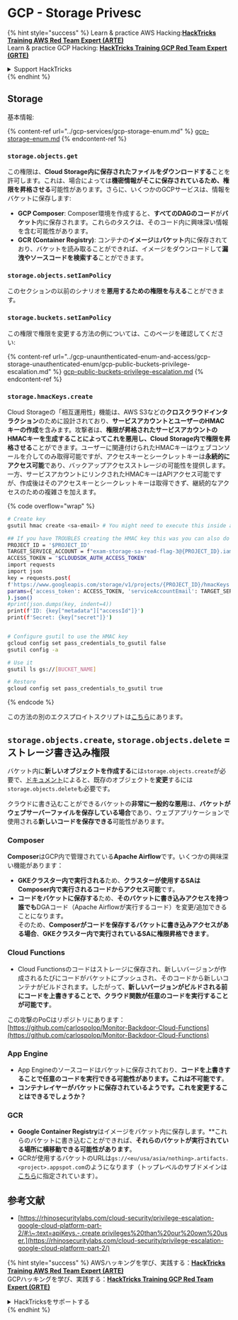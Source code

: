 # GCP - Storage Privesc

{% hint style="success" %}
Learn & practice AWS Hacking:<img src="../../../.gitbook/assets/image (1).png" alt="" data-size="line">[**HackTricks Training AWS Red Team Expert (ARTE)**](https://training.hacktricks.xyz/courses/arte)<img src="../../../.gitbook/assets/image (1).png" alt="" data-size="line">\
Learn & practice GCP Hacking: <img src="../../../.gitbook/assets/image (2).png" alt="" data-size="line">[**HackTricks Training GCP Red Team Expert (GRTE)**<img src="../../../.gitbook/assets/image (2).png" alt="" data-size="line">](https://training.hacktricks.xyz/courses/grte)

<details>

<summary>Support HackTricks</summary>

* Check the [**subscription plans**](https://github.com/sponsors/carlospolop)!
* **Join the** 💬 [**Discord group**](https://discord.gg/hRep4RUj7f) or the [**telegram group**](https://t.me/peass) or **follow** us on **Twitter** 🐦 [**@hacktricks\_live**](https://twitter.com/hacktricks\_live)**.**
* **Share hacking tricks by submitting PRs to the** [**HackTricks**](https://github.com/carlospolop/hacktricks) and [**HackTricks Cloud**](https://github.com/carlospolop/hacktricks-cloud) github repos.

</details>
{% endhint %}

## Storage

基本情報:

{% content-ref url="../gcp-services/gcp-storage-enum.md" %}
[gcp-storage-enum.md](../gcp-services/gcp-storage-enum.md)
{% endcontent-ref %}

### `storage.objects.get`

この権限は、**Cloud Storage内に保存されたファイルをダウンロードする**ことを許可します。これは、場合によっては**機密情報がそこに保存されているため、権限を昇格させる**可能性があります。さらに、いくつかのGCPサービスは、情報をバケットに保存します:

* **GCP Composer**: Composer環境を作成すると、**すべてのDAGのコード**が**バケット**内に保存されます。これらのタスクは、そのコード内に興味深い情報を含む可能性があります。
* **GCR (Container Registry)**: コンテナの**イメージ**は**バケット**内に保存されており、バケットを読み取ることができれば、イメージをダウンロードして**漏洩やソースコードを検索する**ことができます。

### `storage.objects.setIamPolicy`

このセクションの以前のシナリオを**悪用するための権限を与える**ことができます。

### **`storage.buckets.setIamPolicy`**

この権限で権限を変更する方法の例については、このページを確認してください:

{% content-ref url="../gcp-unaunthenticated-enum-and-access/gcp-storage-unauthenticated-enum/gcp-public-buckets-privilege-escalation.md" %}
[gcp-public-buckets-privilege-escalation.md](../gcp-unaunthenticated-enum-and-access/gcp-storage-unauthenticated-enum/gcp-public-buckets-privilege-escalation.md)
{% endcontent-ref %}

### `storage.hmacKeys.create`

Cloud Storageの「相互運用性」機能は、AWS S3などの**クロスクラウドインタラクション**のために設計されており、**サービスアカウントとユーザーのHMACキーの作成**を含みます。攻撃者は、**権限が昇格されたサービスアカウントのHMACキーを生成することによってこれを悪用し、Cloud Storage内で権限を昇格させる**ことができます。ユーザーに関連付けられたHMACキーはウェブコンソールを介してのみ取得可能ですが、アクセスキーとシークレットキーは**永続的にアクセス可能**であり、バックアップアクセスストレージの可能性を提供します。一方、サービスアカウントにリンクされたHMACキーはAPIアクセス可能ですが、作成後はそのアクセスキーとシークレットキーは取得できず、継続的なアクセスのための複雑さを加えます。

{% code overflow="wrap" %}
```bash
# Create key
gsutil hmac create <sa-email> # You might need to execute this inside a VM instance

## If you have TROUBLES creating the HMAC key this was you can also do it contacting the API directly:
PROJECT_ID = '$PROJECT_ID'
TARGET_SERVICE_ACCOUNT = f"exam-storage-sa-read-flag-3@{PROJECT_ID}.iam.gserviceaccount.com"
ACCESS_TOKEN = "$CLOUDSDK_AUTH_ACCESS_TOKEN"
import requests
import json
key = requests.post(
f'https://www.googleapis.com/storage/v1/projects/{PROJECT_ID}/hmacKeys',
params={'access_token': ACCESS_TOKEN, 'serviceAccountEmail': TARGET_SERVICE_ACCOUNT}
).json()
#print(json.dumps(key, indent=4))
print(f'ID: {key["metadata"]["accessId"]}')
print(f'Secret: {key["secret"]}')


# Configure gsutil to use the HMAC key
gcloud config set pass_credentials_to_gsutil false
gsutil config -a

# Use it
gsutil ls gs://[BUCKET_NAME]

# Restore
gcloud config set pass_credentials_to_gsutil true
```
{% endcode %}

この方法の別のエクスプロイトスクリプトは[こちら](https://github.com/RhinoSecurityLabs/GCP-IAM-Privilege-Escalation/blob/master/ExploitScripts/storage.hmacKeys.create.py)にあります。

## `storage.objects.create`, `storage.objects.delete` = ストレージ書き込み権限

バケット内に**新しいオブジェクトを作成する**には`storage.objects.create`が必要で、[ドキュメント](https://cloud.google.com/storage/docs/access-control/iam-permissions#object\_permissions)によると、既存のオブジェクトを**変更**するには`storage.objects.delete`も必要です。

クラウドに書き込むことができるバケットの**非常に一般的な悪用**は、**バケットがウェブサーバーファイルを保存している場合**であり、ウェブアプリケーションで使用される**新しいコードを保存できる**可能性があります。

### Composer

**Composer**はGCP内で管理されている**Apache Airflow**です。いくつかの興味深い機能があります：

* **GKEクラスター内で実行される**ため、**クラスターが使用するSAはComposer内で実行されるコードからアクセス可能**です。
* **コードをバケットに保存する**ため、**そのバケットに書き込みアクセスを持つ誰でも**DGAコード（Apache Airflowが実行するコード）を変更/追加できることになります。\
そのため、**Composerがコードを保存するバケットに書き込みアクセスがある場合**、**GKEクラスター内で実行されているSAに権限昇格できます**。

### Cloud Functions

* Cloud Functionsのコードはストレージに保存され、新しいバージョンが作成されるたびにコードがバケットにプッシュされ、そのコードから新しいコンテナがビルドされます。したがって、**新しいバージョンがビルドされる前にコードを上書きすることで、クラウド関数が任意のコードを実行することが可能です**。

この攻撃のPoCはリポジトリにあります：[https://github.com/carlospolop/Monitor-Backdoor-Cloud-Functions](https://github.com/carlospolop/Monitor-Backdoor-Cloud-Functions)

### App Engine

* App Engineのソースコードはバケットに保存されており、**コードを上書きすることで任意のコードを実行できる可能性があります。これは不可能です**。
* **コンテナレイヤーがバケットに保存されているようです。これを変更することはできるでしょうか？**

### GCR

* **Google Container Registry**はイメージをバケット内に保存します。**これらのバケットに書き込むことができれば、**それらのバケットが実行されている場所に横移動できる可能性があります**。
* GCRが使用するバケットのURLは`gs://<eu/usa/asia/nothing>.artifacts.<project>.appspot.com`のようになります（トップレベルのサブドメインは[こちら](https://cloud.google.com/container-registry/docs/pushing-and-pulling)に指定されています）。

## **参考文献**

* [https://rhinosecuritylabs.com/cloud-security/privilege-escalation-google-cloud-platform-part-2/#:\~:text=apiKeys.-,create,privileges%20than%20our%20own%20user.](https://rhinosecuritylabs.com/cloud-security/privilege-escalation-google-cloud-platform-part-2/)

{% hint style="success" %}
AWSハッキングを学び、実践する：<img src="../../../.gitbook/assets/image (1).png" alt="" data-size="line">[**HackTricks Training AWS Red Team Expert (ARTE)**](https://training.hacktricks.xyz/courses/arte)<img src="../../../.gitbook/assets/image (1).png" alt="" data-size="line">\
GCPハッキングを学び、実践する：<img src="../../../.gitbook/assets/image (2).png" alt="" data-size="line">[**HackTricks Training GCP Red Team Expert (GRTE)**<img src="../../../.gitbook/assets/image (2).png" alt="" data-size="line">](https://training.hacktricks.xyz/courses/grte)

<details>

<summary>HackTricksをサポートする</summary>

* [**サブスクリプションプラン**](https://github.com/sponsors/carlospolop)を確認してください！
* **💬 [**Discordグループ**](https://discord.gg/hRep4RUj7f)または[**テレグラムグループ**](https://t.me/peass)に参加するか、**Twitter** 🐦 [**@hacktricks\_live**](https://twitter.com/hacktricks\_live)**をフォローしてください。**
* **ハッキングのトリックを共有するには、[**HackTricks**](https://github.com/carlospolop/hacktricks)および[**HackTricks Cloud**](https://github.com/carlospolop/hacktricks-cloud)のGitHubリポジトリにPRを提出してください。**

</details>
{% endhint %}
